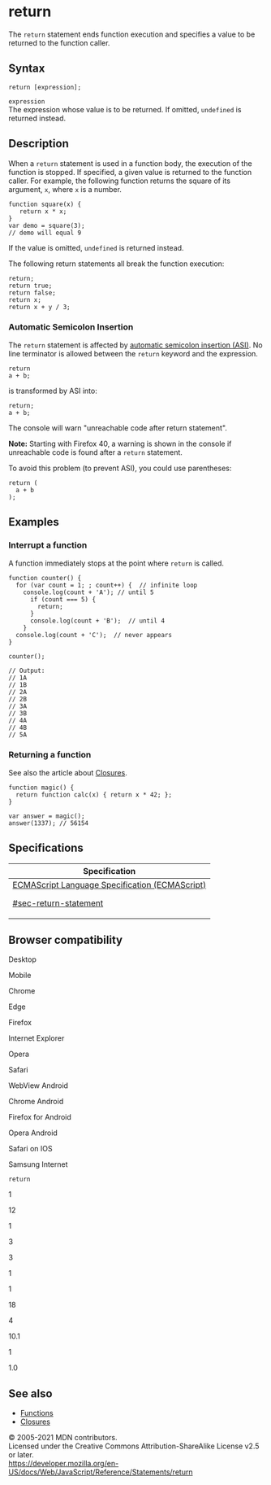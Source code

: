 # return

The `return` statement ends function execution and specifies a value to be returned to the function caller.

## Syntax

    return [expression];

`expression`  
The expression whose value is to be returned. If omitted, `undefined` is returned instead.

## Description

When a `return` statement is used in a function body, the execution of the function is stopped. If specified, a given value is returned to the function caller. For example, the following function returns the square of its argument, `x`, where `x` is a number.

    function square(x) {
       return x * x;
    }
    var demo = square(3);
    // demo will equal 9

If the value is omitted, `undefined` is returned instead.

The following return statements all break the function execution:

    return;
    return true;
    return false;
    return x;
    return x + y / 3;

### Automatic Semicolon Insertion

The `return` statement is affected by [automatic semicolon insertion (ASI)](../lexical_grammar#automatic_semicolon_insertion). No line terminator is allowed between the `return` keyword and the expression.

    return
    a + b;

is transformed by ASI into:

    return;
    a + b;

The console will warn "unreachable code after return statement".

**Note:** Starting with Firefox 40, a warning is shown in the console if unreachable code is found after a `return` statement.

To avoid this problem (to prevent ASI), you could use parentheses:

    return (
      a + b
    );

## Examples

### Interrupt a function

A function immediately stops at the point where `return` is called.

    function counter() {
      for (var count = 1; ; count++) {  // infinite loop
        console.log(count + 'A'); // until 5
          if (count === 5) {
            return;
          }
          console.log(count + 'B');  // until 4
        }
      console.log(count + 'C');  // never appears
    }

    counter();

    // Output:
    // 1A
    // 1B
    // 2A
    // 2B
    // 3A
    // 3B
    // 4A
    // 4B
    // 5A

### Returning a function

See also the article about [Closures](https://developer.mozilla.org/en-US/docs/Web/JavaScript/Closures).

    function magic() {
      return function calc(x) { return x * 42; };
    }

    var answer = magic();
    answer(1337); // 56154

## Specifications

<table><thead><tr class="header"><th>Specification</th></tr></thead><tbody><tr class="odd"><td><a href="https://tc39.es/ecma262/#sec-return-statement">ECMAScript Language Specification (ECMAScript) 
<br/>

<span class="small">#sec-return-statement</span></a></td></tr></tbody></table>

## Browser compatibility

Desktop

Mobile

Chrome

Edge

Firefox

Internet Explorer

Opera

Safari

WebView Android

Chrome Android

Firefox for Android

Opera Android

Safari on IOS

Samsung Internet

`return`

1

12

1

3

3

1

1

18

4

10.1

1

1.0

## See also

-   [Functions](../functions)
-   [Closures](https://developer.mozilla.org/en-US/docs/Web/JavaScript/Closures)

© 2005-2021 MDN contributors.  
Licensed under the Creative Commons Attribution-ShareAlike License v2.5 or later.  
<a href="https://developer.mozilla.org/en-US/docs/Web/JavaScript/Reference/Statements/return" class="_attribution-link">https://developer.mozilla.org/en-US/docs/Web/JavaScript/Reference/Statements/return</a>

